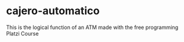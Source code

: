 # cajero-automatico
This is the logical function of an ATM made with the free programming Platzi Course
